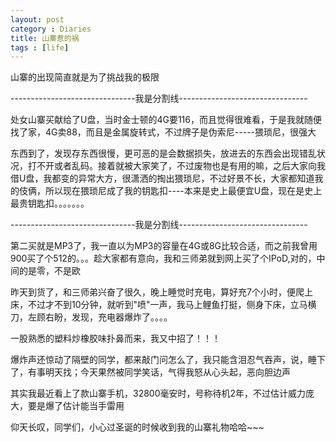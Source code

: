 ```yaml
---
layout: post
category : Diaries
title: 山寨惹的祸
tags : [life]
---
```



山寨的出现简直就是为了挑战我的极限

 

-------------------------------我是分割线--------------------------------

 

处女山寨买献给了U盘，当时金士顿的4G要116，而且觉得很难看，于是我就随便找了家，4G卖88，而且是金属旋转式，不过牌子是伪索尼-----猥琐尼，很强大

 

东西到了，发现存东西很慢，更可恶的是会数据损失，放进去的东西会出现错乱状况，打不开或者乱码。接着就被大家笑了，不过废物也是有用的嘛，之后大家向我借U盘，我都变的异常大方，很潇洒的掏出猥琐尼，不过好景不长，大家都知道我的伎俩，所以现在猥琐尼成了我的钥匙扣----本来是史上最便宜U盘，现在是史上最贵钥匙扣。。。。。。。

 

-------------------------------我是分割线--------------------------------

 

第二买就是MP3了，我一直以为MP3的容量在4G或8G比较合适，而之前我曾用900买了个512的。。。趁大家都有意向，我和三师弟就到网上买了个IPoD,对的，中间的是零，不是欧

 

昨天到货了，和三师弟兴奋了很久，晚上睡觉时充电，算好充7个小时，便爬上床，不过才不到10分钟，就听到"喷"一声，我马上鲤鱼打挺，侧身下床，立马横刀，左顾右盼，发现，充电器爆炸了。。。。

 

一股熟悉的塑料炒橡胶味扑鼻而来，我又中招了！！！

 

爆炸声还惊动了隔壁的同学，都来敲门问怎么了，我只能含泪忍气吞声，说，睡下了，有事明天找；今天果然被同学笑话，气得我怒从心头起，恶向胆边声

 

 

其实我最近看上了款山寨手机，32800毫安时，号称待机2年，不过估计威力庞大，要是爆了估计能当手雷用

 

仰天长叹，同学们，小心过圣诞的时候收到我的山寨礼物哈哈~~~